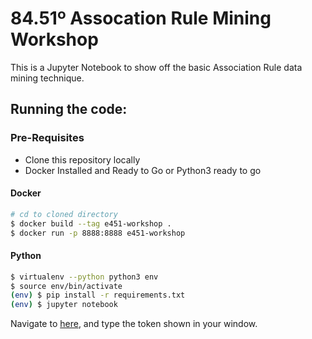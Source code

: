 # 84.51º Assocation Rule Mining Workshop

This is a Jupyter Notebook to show off the basic
Association Rule data mining technique.

## Running the code:

### Pre-Requisites
- Clone this repository locally
- Docker Installed and Ready to Go or Python3 ready to go

#### Docker

```bash
# cd to cloned directory
$ docker build --tag e451-workshop .
$ docker run -p 8888:8888 e451-workshop
```

#### Python
```bash
$ virtualenv --python python3 env
$ source env/bin/activate
(env) $ pip install -r requirements.txt
(env) $ jupyter notebook
```


Navigate to [here](http://localhost:8888/), and type the
token shown in your window.
